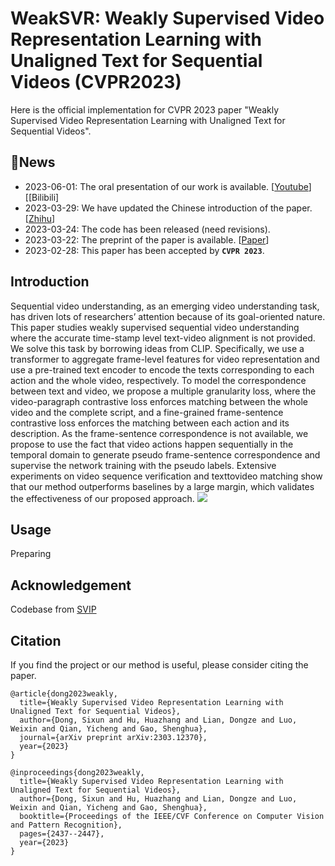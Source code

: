 # WeakSVR: Weakly Supervised Video Representation Learning with Unaligned Text for Sequential Videos (CVPR2023)

Here is the official implementation for CVPR 2023 paper "Weakly Supervised Video Representation Learning with Unaligned Text for Sequential Videos".

## 🌱News
- 2023-06-01: The oral presentation of our work is available. [[Youtube](https://www.youtube.com/watch?v=AqozSRYP7Pc)] [[Bilibili]
- 2023-03-29: We have updated the Chinese introduction of the paper. [[Zhihu](https://zhuanlan.zhihu.com/p/617926257)]
- 2023-03-24: The code has been released (need revisions).
- 2023-03-22: The preprint of the paper is available. [[Paper](https://arxiv.org/abs/2303.12370)]
- 2023-02-28: This paper has been accepted by **`CVPR 2023`**.

## Introduction
Sequential video understanding, as an emerging video understanding task, has driven lots of researchers’ attention because of its goal-oriented nature. This paper studies weakly supervised sequential video understanding where the accurate time-stamp level text-video alignment is not provided. We solve this task by borrowing ideas from CLIP. Specifically, we use a transformer to aggregate frame-level features for video representation and use a pre-trained text encoder to encode the texts corresponding to each action and the whole video, respectively. To model the correspondence between text and video, we propose a multiple granularity loss, where the video-paragraph contrastive loss enforces matching between the whole video and the complete script, and a fine-grained frame-sentence contrastive loss enforces the matching between each action and its description. As the frame-sentence correspondence is not available, we propose to use the fact that video actions happen sequentially in the temporal domain to generate pseudo frame-sentence correspondence and supervise the network training with the pseudo labels. Extensive experiments on video sequence verification and texttovideo matching show that our method outperforms baselines by a large margin, which validates the effectiveness of our proposed approach.
![](https://github.com/svip-lab/WeakSVR/blob/main/figs/sequence%20video.jpg)
## Usage  
Preparing

## Acknowledgement
Codebase from [SVIP](https://github.com/svip-lab/SVIP-Sequence-VerIfication-for-Procedures-in-Videos)

## Citation 
If you find the project or our method is useful, please consider citing the paper.  
```
@article{dong2023weakly,
  title={Weakly Supervised Video Representation Learning with Unaligned Text for Sequential Videos},
  author={Dong, Sixun and Hu, Huazhang and Lian, Dongze and Luo, Weixin and Qian, Yicheng and Gao, Shenghua},
  journal={arXiv preprint arXiv:2303.12370},
  year={2023}
}
```
```
@inproceedings{dong2023weakly,
  title={Weakly Supervised Video Representation Learning with Unaligned Text for Sequential Videos},
  author={Dong, Sixun and Hu, Huazhang and Lian, Dongze and Luo, Weixin and Qian, Yicheng and Gao, Shenghua},
  booktitle={Proceedings of the IEEE/CVF Conference on Computer Vision and Pattern Recognition},
  pages={2437--2447},
  year={2023}
}
```
